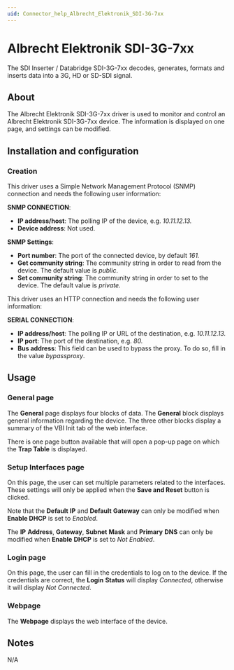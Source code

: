 ```yaml
---
uid: Connector_help_Albrecht_Elektronik_SDI-3G-7xx
---
```


# Albrecht Elektronik SDI-3G-7xx

The SDI Inserter / Databridge SDI-3G-7xx decodes, generates, formats and inserts data into a 3G, HD or SD-SDI signal.

## About

The Albrecht Elektronik SDI-3G-7xx driver is used to monitor and control an Albrecht Elektronik SDI-3G-7xx device. The information is displayed on one page, and settings can be modified.

## Installation and configuration

### Creation

This driver uses a Simple Network Management Protocol (SNMP) connection and needs the following user information:

**SNMP CONNECTION**:

- **IP address/host**: The polling IP of the device, e.g. *10.11.12.13.*
- **Device address**: Not used.

**SNMP Settings**:

- **Port number**: The port of the connected device, by default *161.*
- **Get community string**: The community string in order to read from the device. The default value is *public*.
- **Set community string**: The community string in order to set to the device. The default value is *private.*

This driver uses an HTTP connection and needs the following user information:

**SERIAL CONNECTION**:

- **IP address/host**: The polling IP or URL of the destination, e.g. *10.11.12.13.*
- **IP port**: The port of the destination, e.g. *80.*
- **Bus address**: This field can be used to bypass the proxy. To do so, fill in the value *bypassproxy*.

## Usage

### General page

The **General** page displays four blocks of data. The **General** block displays general information regarding the device. The three other blocks display a summary of the VBI Init tab of the web interface.

There is one page button available that will open a pop-up page on which the **Trap Table** is displayed.

### Setup Interfaces page

On this page, the user can set multiple parameters related to the interfaces. These settings will only be applied when the **Save and Reset** button is clicked.

Note that the **Default** **IP** and **Default** **Gateway** can only be modified when **Enable DHCP** is set to *Enabled*.

The **IP** **Address**, **Gateway**, **Subnet** **Mask** and **Primary** **DNS** can only be modified when **Enable** **DHCP** is set to *Not* *Enabled*.

### Login page

On this page, the user can fill in the credentials to log on to the device. If the credentials are correct, the **Login** **Status** will display *Connected*, otherwise it will display *Not* *Connected*.

### Webpage

The **Webpage** displays the web interface of the device.

## Notes

N/A
